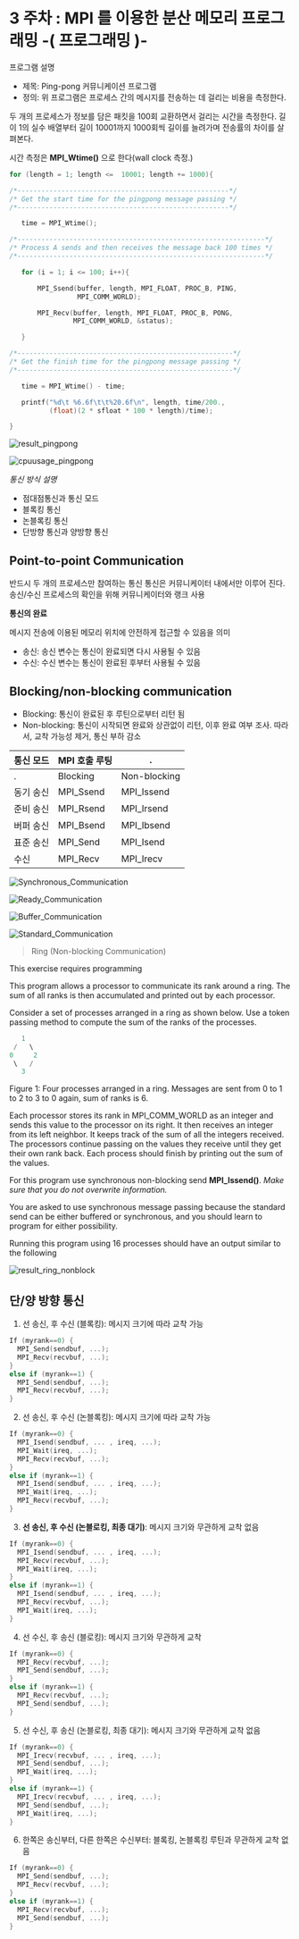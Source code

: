 # **3 주차 : MPI 를 이용한 분산 메모리 프로그래밍 -( 프로그래밍 )-**

프로그램 설명

-   제목: Ping-pong 커뮤니케이션 프로그램
-   정의: 위 프로그램은 프로세스 간의 메시지를 전송하는 데 걸리는 비용을 측정한다.

두 개의 프로세스가 정보를 담은 패킷을 100회 교환하면서 걸리는 시간을 측정한다.
길이 1의 실수 배열부터 길이 10001까지 1000회씩 길이를 늘려가며 전송률의 차이를 살펴본다.

시간 측정은 **MPI_Wtime()** 으로 한다(wall clock 측정.)

```c {.line-numbers}
for (length = 1; length <=  10001; length += 1000){

/*-----------------------------------------------------*/
/* Get the start time for the pingpong message passing */
/*-----------------------------------------------------*/

   time = MPI_Wtime();

/*--------------------------------------------------------------*/
/* Process A sends and then receives the message back 100 times */
/*--------------------------------------------------------------*/

   for (i = 1; i <= 100; i++){

       MPI_Ssend(buffer, length, MPI_FLOAT, PROC_B, PING,
                 MPI_COMM_WORLD);

       MPI_Recv(buffer, length, MPI_FLOAT, PROC_B, PONG,
                MPI_COMM_WORLD, &status);

   }

/*------------------------------------------------------*/
/* Get the finish time for the pingpong message passing */
/*------------------------------------------------------*/

   time = MPI_Wtime() - time;

   printf("%d\t %6.6f\t\t%20.6f\n", length, time/200.,
          (float)(2 * sfloat * 100 * length)/time);

}

```
![result_pingpong](images/2018/03/result-pingpong.png)

![cpuusage_pingpong](images/2018/03/cpuusage-pingpong.png)

*통신 방식 설명*

-   점대점통신과 통신 모드
-   블록킹 통신
-   논블록킹 통신
-   단방향 통신과 양방향 통신


## Point-to-point Communication

반드시 두 개의 프로세스만 참여하는 통신
통신은 커뮤니케이터 내에서만 이루어 진다.
송신/수신 프로세스의 확인을 위해 커뮤니케이터와 랭크 사용

**통신의 완료**

메시지 전송에 이용된 메모리 위치에 안전하게 접근할 수 있음을 의미

-   송신: 송신 변수는 통신이 완료되면 다시 사용될 수 있음
-   수신: 수신 변수는 통신이 완료된 후부터 사용될 수 있음


## Blocking/non-blocking communication

-  Blocking: 통신이 완료된 후 루틴으로부터 리턴 됨
-  Non-blocking: 통신이 시작되면 완료와 상관없이 리턴, 이후 완료 여부 조사. 따라서, 교착 가능성 제거, 통신 부하 감소

통신 모드  | MPI 호출 루팅  | .
--|---|--
.  | Blocking  | Non-blocking
동기 송신  | MPI_Ssend  | MPI_Issend
준비 송신  | MPI_Rsend  | MPI_Irsend  
버퍼 송신  | MPI_Bsend  | MPI_Ibsend  
표준 송신  | MPI_Send  | MPI_Isend
수신  | MPI_Recv  | MPI_Irecv  


![Synchronous_Communication](images/2018/03/synchronous-communication.png)

![Ready_Communication](images/2018/03/ready-communication.png)

![Buffer_Communication](images/2018/03/buffer-communication.png)

![Standard_Communication](images/2018/03/standard-communication.png)


> Ring (Non-blocking Communication)

This exercise requires programming

This program allows a processor to communicate its rank around a ring. The sum of all ranks is then accumulated and printed out by each processor.

Consider a set of processes arranged in a ring as shown below. Use a token passing method to compute the sum of the ranks of the processes.

```c
   1
 /   \
0     2
 \   /
   3
```

Figure 1: Four processes arranged in a ring. Messages are sent from 0 to 1 to 2 to 3 to 0 again, sum of ranks is 6.

Each processor stores its rank in MPI_COMM_WORLD as an integer and sends this value to the processor on its right. It then receives an integer from its left neighbor. It keeps track of the sum of all the integers received. The processors continue passing on the values they receive until they get their own rank back. Each process should finish by printing out the sum of the values.

For this program use synchronous non-blocking send **MPI_Issend()**. *Make sure that you do not overwrite information.*

You are asked to use synchronous message passing because the standard send can be either buffered or synchronous, and you should learn to program for either possibility.

Running this program using 16 processes should have an output similar to the following


![result_ring_nonblock](images/2018/03/result-ring-nonblock.png)


## 단/양 방향 통신

1.   선 송신, 후 수신 (블록킹): 메시지 크기에 따라 교착 가능

```c {.line-numbers}
If (myrank==0) {
  MPI_Send(sendbuf, ...);
  MPI_Recv(recvbuf, ...);
}
else if (myrank==1) {
  MPI_Send(sendbuf, ...);
  MPI_Recv(recvbuf, ...);
}
```

2.   선 송신, 후 수신 (논블록킹): 메시지 크기에 따라 교착 가능

```c {.line-numbers}
If (myrank==0) {
  MPI_Isend(sendbuf, ... , ireq, ...);
  MPI_Wait(ireq, ...);
  MPI_Recv(recvbuf, ...);
}
else if (myrank==1) {
  MPI_Isend(sendbuf, ... , ireq, ...);
  MPI_Wait(ireq, ...);
  MPI_Recv(recvbuf, ...);
}
```

3.   **선 송신, 후 수신 (논블로킹, 최종 대기)**: 메시지 크기와 무관하게 교착 없음

```c {.line-numbers}
If (myrank==0) {
  MPI_Isend(sendbuf, ... , ireq, ...);
  MPI_Recv(recvbuf, ...);
  MPI_Wait(ireq, ...);
}
else if (myrank==1) {
  MPI_Isend(sendbuf, ... , ireq, ...);
  MPI_Recv(recvbuf, ...);
  MPI_Wait(ireq, ...);
}
```

4.   선 수신, 후 송신 (블로킹): 메시지 크기와 무관하게 교착

```c {.line-numbers}
If (myrank==0) {
  MPI_Recv(recvbuf, ...);
  MPI_Send(sendbuf, ...);
}
else if (myrank==1) {
  MPI_Recv(recvbuf, ...);
  MPI_Send(sendbuf, ...);
}
```

5.   선 수신, 후 송신 (논블로킹, 최종 대기): 메시지 크기와 무관하게 교착 없음

```c {.line-numbers}
If (myrank==0) {
  MPI_Irecv(recvbuf, ... , ireq, ...);
  MPI_Send(sendbuf, ...);
  MPI_Wait(ireq, ...);
}
else if (myrank==1) {
  MPI_Irecv(recvbuf, ... , ireq, ...);
  MPI_Send(sendbuf, ...);
  MPI_Wait(ireq, ...);
}
```

6.   한쪽은 송신부터, 다른 한쪽은 수신부터: 블록킹, 논블록킹 루틴과 무관하게 교착 없음

```c {.line-numbers}
If (myrank==0) {
  MPI_Send(sendbuf, ...);
  MPI_Recv(recvbuf, ...);
}
else if (myrank==1) {
  MPI_Recv(recvbuf, ...);
  MPI_Send(sendbuf, ...);
}
```

